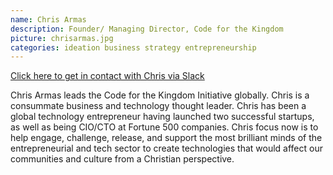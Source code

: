 ```yaml
---
name: Chris Armas
description: Founder/ Managing Director, Code for the Kingdom
picture: chrisarmas.jpg 
categories: ideation business strategy entrepreneurship
---
```


<a class="button small special"
href="https://c4tk.slack.com/messages/@chris.armas/team/chris.armas/"
target="_blank">Click here to get in contact with Chris via Slack</a>
</b>

<p>
Chris Armas leads the Code for the Kingdom Initiative globally. Chris is a consummate business and technology thought leader. Chris has been a global technology entrepreneur having launched two successful startups, as well as being CIO/CTO at Fortune 500 companies. Chris focus now is to help engage, challenge, release, and support the most brilliant minds of the entrepreneurial and tech sector to create technologies that would affect our communities and culture from a Christian perspective.
</p>